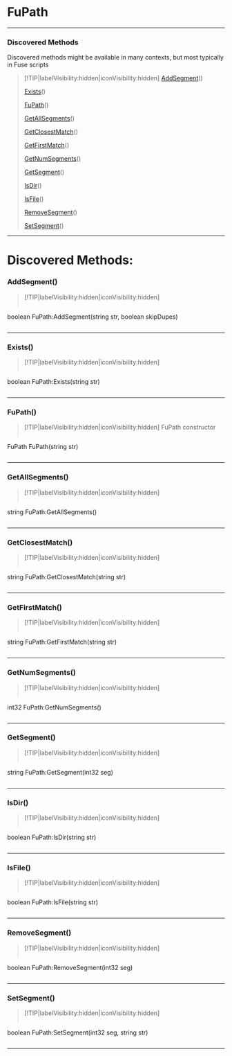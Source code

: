 # FuPath
___
### Discovered Methods  
Discovered methods might be available in many contexts, but most typically in Fuse scripts  
> [!TIP|labelVisibility:hidden|iconVisibility:hidden]
> [AddSegment](#AddSegment)()
>
> [Exists](#Exists)()
>
> [FuPath](#FuPath)()
>
> [GetAllSegments](#GetAllSegments)()
>
> [GetClosestMatch](#GetClosestMatch)()
>
> [GetFirstMatch](#GetFirstMatch)()
>
> [GetNumSegments](#GetNumSegments)()
>
> [GetSegment](#GetSegment)()
>
> [IsDir](#IsDir)()
>
> [IsFile](#IsFile)()
>
> [RemoveSegment](#RemoveSegment)()
>
> [SetSegment](#SetSegment)()
>
___

# Discovered Methods: <!-- {docsify-ignore} -->

### AddSegment()
> [!TIP|labelVisibility:hidden|iconVisibility:hidden]
> ```php
boolean FuPath:AddSegment(string str, boolean skipDupes)
> ```
>
___

### Exists()
> [!TIP|labelVisibility:hidden|iconVisibility:hidden]
> ```php
boolean FuPath:Exists(string str)
> ```
>
___

### FuPath()
> [!TIP|labelVisibility:hidden|iconVisibility:hidden]
> FuPath constructor
>
> ```php
FuPath FuPath(string str)
> ```
>
___

### GetAllSegments()
> [!TIP|labelVisibility:hidden|iconVisibility:hidden]
> ```php
string FuPath:GetAllSegments()
> ```
>
___

### GetClosestMatch()
> [!TIP|labelVisibility:hidden|iconVisibility:hidden]
> ```php
string FuPath:GetClosestMatch(string str)
> ```
>
___

### GetFirstMatch()
> [!TIP|labelVisibility:hidden|iconVisibility:hidden]
> ```php
string FuPath:GetFirstMatch(string str)
> ```
>
___

### GetNumSegments()
> [!TIP|labelVisibility:hidden|iconVisibility:hidden]
> ```php
int32 FuPath:GetNumSegments()
> ```
>
___

### GetSegment()
> [!TIP|labelVisibility:hidden|iconVisibility:hidden]
> ```php
string FuPath:GetSegment(int32 seg)
> ```
>
___

### IsDir()
> [!TIP|labelVisibility:hidden|iconVisibility:hidden]
> ```php
boolean FuPath:IsDir(string str)
> ```
>
___

### IsFile()
> [!TIP|labelVisibility:hidden|iconVisibility:hidden]
> ```php
boolean FuPath:IsFile(string str)
> ```
>
___

### RemoveSegment()
> [!TIP|labelVisibility:hidden|iconVisibility:hidden]
> ```php
boolean FuPath:RemoveSegment(int32 seg)
> ```
>
___

### SetSegment()
> [!TIP|labelVisibility:hidden|iconVisibility:hidden]
> ```php
boolean FuPath:SetSegment(int32 seg, string str)
> ```
>
___

